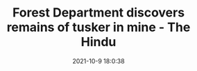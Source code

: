 ---
"title": "Forest Department discovers remains of tusker in mine - The Hindu"
"date": "2021-10-9 18:0:38"
"feed_name": "GOOGLENEWSMINING"
"feed_website": "https://news.google.com/search?q=mining%2Bincident&hl=en-US&gl=US&ceid=US:en"
"feed_rss": "https://news.google.com/rss/search?q=mining%2Bincident&hl=en-US&gl=US&ceid=US:en"
"link": "https://www.thehindu.com/news/national/tamil-nadu/forest-department-discovers-remains-of-tusker-in-mine/article36921423.ece"
"source": "{'href': 'https://www.thehindu.com', 'title': 'The Hindu'}"
"file": "_posts/2021-1-1-bf608e314b5e89b8c73ae3c51e4e0f5ece61c7bd.md"
"accident": "0"
"drilling": "0"
"dead": "0"
"injured": "0"
"arrested": "0"
"place": "unknown place"
"where": "unknown site"
"causes": "unknown"
"place_uri": "unknown place"
---